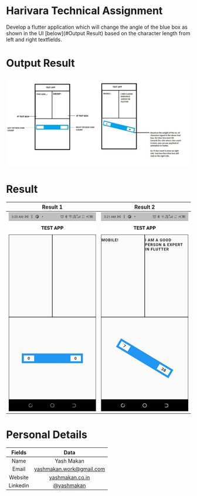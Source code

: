 # Harivara Technical Assignment

Develop a flutter application which will change the angle of the blue box as shown in the UI [below](#Output Result) based on the character length from left and right textfields.

# Output Result
![Output Result](screenshots/test.jpeg)

# Result
Result 1                   |  Result 2
:-------------------------:|:-------------------------:
![result 1](screenshots/result-0.jpeg)  |  ![result 2](screenshots/result-1.jpeg)

# Personal Details
Fields                     |  Data
:-------------------------:|:-------------------------:
Name                       |  Yash Makan
Email                      |  [yashmakan.work@gmail.com](mailto:yashmakan.work@gmail.com)
Website                    |  [yashmakan.co.in](https://yashmakan.co.in/)
Linkedin                   |  [@yashmakan](https://www.linkedin.com/in/yashmakan/)